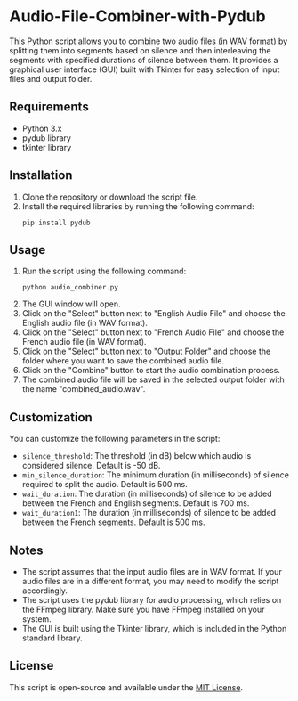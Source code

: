 # Audio-File-Combiner-with-Pydub


This Python script allows you to combine two audio files (in WAV format) by splitting them into segments based on silence and then interleaving the segments with specified durations of silence between them. It provides a graphical user interface (GUI) built with Tkinter for easy selection of input files and output folder.

## Requirements

- Python 3.x
- pydub library
- tkinter library

## Installation

1. Clone the repository or download the script file.
2. Install the required libraries by running the following command:
   ```
   pip install pydub
   ```

## Usage

1. Run the script using the following command:
   ```
   python audio_combiner.py
   ```
2. The GUI window will open.
3. Click on the "Select" button next to "English Audio File" and choose the English audio file (in WAV format).
4. Click on the "Select" button next to "French Audio File" and choose the French audio file (in WAV format).
5. Click on the "Select" button next to "Output Folder" and choose the folder where you want to save the combined audio file.
6. Click on the "Combine" button to start the audio combination process.
7. The combined audio file will be saved in the selected output folder with the name "combined_audio.wav".

## Customization

You can customize the following parameters in the script:

- `silence_threshold`: The threshold (in dB) below which audio is considered silence. Default is -50 dB.
- `min_silence_duration`: The minimum duration (in milliseconds) of silence required to split the audio. Default is 500 ms.
- `wait_duration`: The duration (in milliseconds) of silence to be added between the French and English segments. Default is 700 ms.
- `wait_duration1`: The duration (in milliseconds) of silence to be added between the French segments. Default is 500 ms.

## Notes

- The script assumes that the input audio files are in WAV format. If your audio files are in a different format, you may need to modify the script accordingly.
- The script uses the pydub library for audio processing, which relies on the FFmpeg library. Make sure you have FFmpeg installed on your system.
- The GUI is built using the Tkinter library, which is included in the Python standard library.

## License

This script is open-source and available under the [MIT License](https://opensource.org/licenses/MIT).
